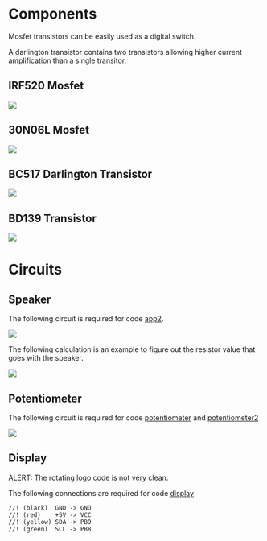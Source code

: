 # Components

Mosfet transistors can be easily used as a digital switch.

A darlington transistor contains two transistors allowing higher current
amplification than a single transitor.

## IRF520 Mosfet

![](/examples/irf520.jpg)

## 30N06L Mosfet

![](/examples/30n06l.jpg)

## BC517 Darlington Transistor

![](/examples/bc517.jpg)

## BD139 Transistor

![](/examples/bd139.jpg)

# Circuits

## Speaker

The following circuit is required for code [app2](/app2).

![](/examples/speaker.jpg)

The following calculation is an example to figure out the resistor value that
goes with the speaker.

![](/examples/speaker_values.jpg)

## Potentiometer

The following circuit is required for code
[potentiometer](app/examples/potentiometer.rs) and
[potentiometer2](app/examples/potentiometer2.rs)

![](/examples/potentiometer.jpg)

## Display

ALERT: The rotating logo code is not very clean.

The following connections are required for code
[display](https://github.com/Dhole/ssd1306/blob/master/examples/image_i2c.rs)

```
//! (black)  GND -> GND
//! (red)    +5V -> VCC
//! (yellow) SDA -> PB9
//! (green)  SCL -> PB8
```
